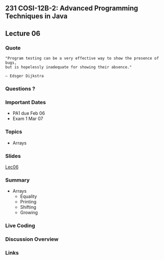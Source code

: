## 231 COSI-12B-2: Advanced Programming Techniques in Java

## Lecture 06

### Quote

```text
"Program testing can be a very effective way to show the presence of bugs, 
but is hopelessly inadequate for showing their absence."

— Edsger Dijkstra
```

### Questions ? 

### Important Dates

* PA1 due Feb 06
* Exam 1 Mar 07

### Topics

* Arrays

### Slides
[Lec06](Lec06.pdf)

### Summary
* Arrays
  * Equality
  * Printing
  * Shifting
  * Growing

### Live Coding


### Discussion Overview


### Links
